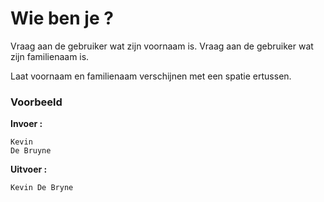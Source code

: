 # Wie ben je ?

Vraag aan de gebruiker wat zijn voornaam is.
Vraag aan de gebruiker wat zijn familienaam is.

Laat voornaam en familienaam verschijnen met een spatie ertussen.

### Voorbeeld
**Invoer :**

    Kevin
    De Bruyne
**Uitvoer :**

    Kevin De Bryne
